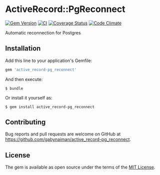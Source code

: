 # ActiveRecord::PgReconnect

[![Gem Version](https://badge.fury.io/rb/active_record-pg_reconnect.svg)](https://rubygems.org/gems/active_record-pg_reconnect)
[![CI](https://github.com/gabynaiman/active_record-pg_reconnect/actions/workflows/ci.yml/badge.svg)](https://github.com/gabynaiman/active_record-pg_reconnect/actions/workflows/ci.yml)
[![Coverage Status](https://coveralls.io/repos/github/gabynaiman/active_record-pg_reconnect/badge.svg?branch=master)](https://coveralls.io/github/gabynaiman/active_record-pg_reconnect?branch=master)
[![Code Climate](https://codeclimate.com/github/gabynaiman/active_record-pg_reconnect.svg)](https://codeclimate.com/github/gabynaiman/active_record-pg_reconnect)

Automatic reconnection for Postgres

## Installation

Add this line to your application's Gemfile:

```ruby
gem 'active_record-pg_reconnect'
```

And then execute:

    $ bundle

Or install it yourself as:

    $ gem install active_record-pg_reconnect

## Contributing

Bug reports and pull requests are welcome on GitHub at https://github.com/gabynaiman/active_record-pg_reconnect.


## License

The gem is available as open source under the terms of the [MIT License](http://opensource.org/licenses/MIT).

